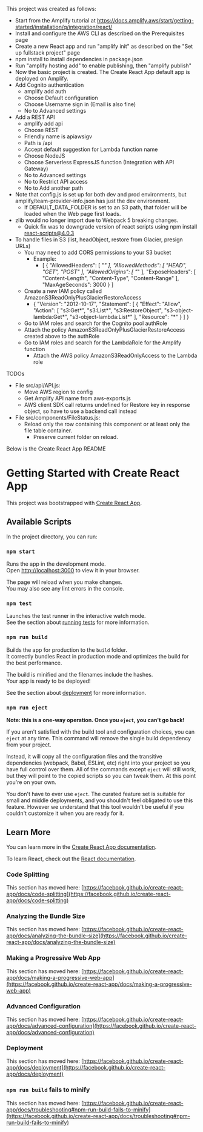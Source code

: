 This project was created as follows:
- Start from the Amplify tutorial at https://docs.amplify.aws/start/getting-started/installation/q/integration/react/
- Install and configure the AWS CLI as described on the Prerequisites page
- Create a new React app and run "amplify init" as described on the "Set up fullstack project" page
- npm install to install dependencies in package.json
- Run "amplify hosting add" to enable publishing, then "amplify publish"
- Now the basic project is created.  The Create React App default app is deployed on Amplify.
- Add Cognito authentication
  - amplify add auth
  - Choose Default configuration
  - Choose Username sign in  (Email is also fine)
  - No to Advanced settings
- Add a REST API
  - amplify add api
  - Choose REST
  - Friendly name is apiawsigv
  - Path is /api
  - Accept default suggestion for Lambda function name
  - Choose NodeJS
  - Choose Serverless ExpressJS function (Integration with API Gateway)
  - No to Advanced settings
  - No to Restrict API access
  - No to Add another path
- Note that config.js is set up for both dev and prod environments, but amplify/team-provider-info.json has just the dev environment.
  - If DEFAULT_DATA_FOLDER is set to an S3 path, that folder will be loaded when the Web page first loads.
- zlib would no longer import due to Webpack 5 breaking changes.
  - Quick fix was to downgrade version of react scripts using npm install react-scripts@4.0.3
- To handle files in S3 (list, headObject, restore from Glacier, presign URLs)
  - You may need to add CORS permissions to your S3 bucket
    - Example: 
      - [
          {
              "AllowedHeaders": [
                  "*"
              ],
              "AllowedMethods": [
                  "HEAD",
                  "GET",
                  "POST"
              ],
              "AllowedOrigins": [
                  "*"
              ],
              "ExposeHeaders": [
                  "Content-Length",
                  "Content-Type",
                  "Content-Range"
              ],
              "MaxAgeSeconds": 3000
          }
        ]
  - Create a new IAM policy called AmazonS3ReadOnlyPlusGlacierRestoreAccess
    - {
        "Version": "2012-10-17",
        "Statement": [
            {
                "Effect": "Allow",
                "Action": [
                    "s3:Get*",
                    "s3:List*",
                    "s3:RestoreObject",
                    "s3-object-lambda:Get*",
                    "s3-object-lambda:List*"
                ],
                "Resource": "*"
            }
        ]
      }
  - Go to IAM roles and search for the Cognito pool authRole
  - Attach the policy AmazonS3ReadOnlyPlusGlacierRestoreAccess created above to the authRole
  - Go to IAM roles and search for the LambdaRole for the Amplify function
    - Attach the AWS policy AmazonS3ReadOnlyAccess to the Lambda role



TODOs
- File src/api/API.js:
  - Move AWS region to config
  - Get Amplify API name from aws-exports.js
  - AWS client SDK call returns undefined for Restore key in response object, so have to use a backend call instead
- File src/components/FileStatus.js:
  - Reload only the row containing this component or at least only the file table container.
	- Preserve current folder on reload.

Below is the Create React App README

# Getting Started with Create React App

This project was bootstrapped with [Create React App](https://github.com/facebook/create-react-app).

## Available Scripts

In the project directory, you can run:

### `npm start`

Runs the app in the development mode.\
Open [http://localhost:3000](http://localhost:3000) to view it in your browser.

The page will reload when you make changes.\
You may also see any lint errors in the console.

### `npm test`

Launches the test runner in the interactive watch mode.\
See the section about [running tests](https://facebook.github.io/create-react-app/docs/running-tests) for more information.

### `npm run build`

Builds the app for production to the `build` folder.\
It correctly bundles React in production mode and optimizes the build for the best performance.

The build is minified and the filenames include the hashes.\
Your app is ready to be deployed!

See the section about [deployment](https://facebook.github.io/create-react-app/docs/deployment) for more information.

### `npm run eject`

**Note: this is a one-way operation. Once you `eject`, you can't go back!**

If you aren't satisfied with the build tool and configuration choices, you can `eject` at any time. This command will remove the single build dependency from your project.

Instead, it will copy all the configuration files and the transitive dependencies (webpack, Babel, ESLint, etc) right into your project so you have full control over them. All of the commands except `eject` will still work, but they will point to the copied scripts so you can tweak them. At this point you're on your own.

You don't have to ever use `eject`. The curated feature set is suitable for small and middle deployments, and you shouldn't feel obligated to use this feature. However we understand that this tool wouldn't be useful if you couldn't customize it when you are ready for it.

## Learn More

You can learn more in the [Create React App documentation](https://facebook.github.io/create-react-app/docs/getting-started).

To learn React, check out the [React documentation](https://reactjs.org/).

### Code Splitting

This section has moved here: [https://facebook.github.io/create-react-app/docs/code-splitting](https://facebook.github.io/create-react-app/docs/code-splitting)

### Analyzing the Bundle Size

This section has moved here: [https://facebook.github.io/create-react-app/docs/analyzing-the-bundle-size](https://facebook.github.io/create-react-app/docs/analyzing-the-bundle-size)

### Making a Progressive Web App

This section has moved here: [https://facebook.github.io/create-react-app/docs/making-a-progressive-web-app](https://facebook.github.io/create-react-app/docs/making-a-progressive-web-app)

### Advanced Configuration

This section has moved here: [https://facebook.github.io/create-react-app/docs/advanced-configuration](https://facebook.github.io/create-react-app/docs/advanced-configuration)

### Deployment

This section has moved here: [https://facebook.github.io/create-react-app/docs/deployment](https://facebook.github.io/create-react-app/docs/deployment)

### `npm run build` fails to minify

This section has moved here: [https://facebook.github.io/create-react-app/docs/troubleshooting#npm-run-build-fails-to-minify](https://facebook.github.io/create-react-app/docs/troubleshooting#npm-run-build-fails-to-minify)
